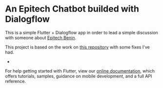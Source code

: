 # An Epitech Chatbot builded with Dialogflow

This is a simple Flutter + Dialogflow app in order to lead a simple discussion
with someone about [Epitech Benin](https://epitech.bj/).

This project is based on the work on [this repository](https://github.com/VictorRancesCode/flutter_dialogflow) with some fixes I've had.

-
For help getting started with Flutter, view our
[online documentation](https://flutter.dev/docs), which offers tutorials,
samples, guidance on mobile development, and a full API reference.
